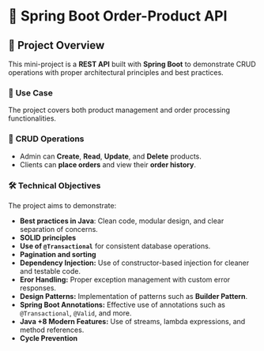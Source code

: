 # 🛒 Spring Boot Order-Product API

## 📌 Project Overview  
This mini-project is a **REST API** built with **Spring Boot** to demonstrate CRUD operations with proper architectural principles and best practices. 

### 🎯 **Use Case**
The project covers both product management and order processing functionalities.

### 🚀 **CRUD Operations**  
- Admin can **Create**, **Read**, **Update**, and **Delete** products.  
- Clients can **place orders** and view their **order history**. 

### 🛠️ **Technical Objectives**
The project aims to demonstrate:
- **Best practices in Java**: Clean code, modular design, and clear separation of concerns.  
- **SOLID principles**
- **Use of `@Transactional`** for consistent database operations.
- **Pagination and sorting**
- **Dependency Injection:** Use of constructor-based injection for cleaner and testable code.  
- **Eror Handling:** Proper exception management with custom error responses.  
- **Design Patterns:** Implementation of patterns such as **Builder Pattern**.  
- **Spring Boot Annotations:** Effective use of annotations such as `@Transactional`, `@Valid`, and more.  
- **Java +8 Modern Features:** Use of streams, lambda expressions, and method references.  
- **Cycle Prevention**  

